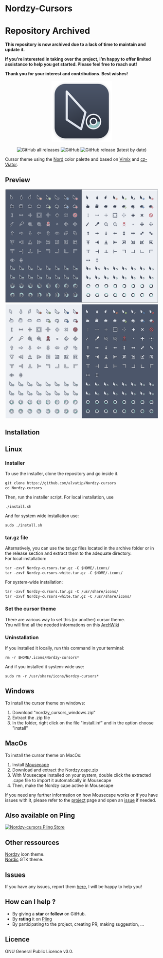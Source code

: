 # Nordzy-Cursors

# **Repository Archived**
**This repository is now archived due to a lack of time to maintain and update it.**

**If you're interested in taking over the project, I’m happy to offer limited assistance to help you get started. Please feel free to reach out!**

**Thank you for your interest and contributions. Best wishes!**



<p align="center">
	<img src="./art/logo.png" alt="Nordzy-cursors logo">
</p>
<p align="center">
	<img alt="GitHub all releases" src="https://img.shields.io/github/downloads/alvatip/Nordzy-cursors/total?color=brightgreen"> 
	<img alt="GitHub" src="https://img.shields.io/github/license/alvatip/Nordzy-cursors?color=blue"> 
	<img alt="GitHub release (latest by date)" src="https://img.shields.io/github/v/release/alvatip/Nordzy-cursors?color=9cf">
</p>

Cursor theme using the [Nord](https://github.com/arcticicestudio/nord) color palette and based on [Vimix](https://github.com/vinceliuice/Vimix-cursors) and [cz-Viator](https://github.com/charakterziffer/cursor-toolbox).

## Preview

![Nordzy dark icons](./art/preview-black.png)
![Nordzy white icons](./art/preview-white.png)


## Installation

## Linux

### Installer
To use the installer, clone the repository and go inside it.
```
git clone https://github.com/alvatip/Nordzy-cursors
cd Nordzy-cursors
```
Then, run the installer script. For local installation, use
``` 
./install.sh
```
And for system wide installation use:
``` 
sudo ./install.sh
```
### tar.gz file
Alternatively, you can use the tar.gz files located in the archive folder or in the release section and extract them to the adequate directory.</br>
For local installation:
```
tar -zxvf Nordzy-cursors.tar.gz -C $HOME/.icons/
tar -zxvf Nordzy-cursors-white.tar.gz -C $HOME/.icons/
```
For system-wide installation: 
```
tar -zxvf Nordzy-cursors.tar.gz -C /usr/share/icons/
tar -zxvf Nordzy-cursors-white.tar.gz -C /usr/share/icons/
```

### Set the cursor theme
There are various way to set this (or another) cursor theme.</br>
You will find all the needed informations on this [ArchWiki](https://wiki.archlinux.org/title/Cursor_themes#GNOME)

### Uninstallation
If you installed it locally, run this command in your terminal: 
```
rm -r $HOME/.icons/Nordzy-cursors*
```
And if you installed it system-wide use:
```
sudo rm -r /usr/share/icons/Nordzy-cursors*
```
## Windows

To install the cursor theme on windows: 
1. Download "nordzy_cursors_windows.zip"
2. Extract the .zip file
3. In the folder, right click on the file "install.inf" and in the option choose "install"

## MacOs

To install the cursor theme on MacOs: 
1. Install [Mousecape](https://github.com/alexzielenski/Mousecape/releases)
2. Download and extract the Nordzy.cape.zip
3. With Mousecape installed on your system, double click the extracted .cape file to import it automatically in Mousecape
4. Then, make the Nordzy cape active in Mousecape

If you need any further information on how Mousecape works or if you have issues with it, please refer to the [project](https://github.com/alexzielenski/Mousecape) page and open an [issue](https://github.com/alexzielenski/Mousecape/issues) if needed.

## Also available on Pling
<p align="left">
  <a href="https://www.pling.com/p/1571937/" >
    <img title="Nordzy-cursors Pling Store" width="25%" src="https://imgur.com/VxSgrWw.png">
  </a>
</p>

## Other ressources
[Nordzy](https://github.com/alvatip/Nordzy-icon) icon theme. </br> 
[Nordic](https://github.com/EliverLara/Nordic) GTK theme.

##  Issues

If you have any issues, report them [here](https://github.com/alvatip/Nordzy-cursors/issues), I will be happy to help you!

##  How can I help ?

* By giving a **star** or **follow** on GitHub.
* By **rating** it on [Pling](https://www.pling.com/p/1571937/)
* By participating to the project, creating PR, making suggestion, ...

## Licence

GNU General Public Licence v3.0.




